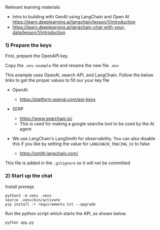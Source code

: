 Relevant learning materials
* Intro to building with GenAI using LangChain and Open AI <https://learn.deeplearning.ai/langchain/lesson/1/introduction>
* https://learn.deeplearning.ai/langchain-chat-with-your-data/lesson/1/introduction


### 1) Prepare the keys
First, prepare the OpenAPI key. 


Copy the `.env.example` file and rename the new file `.env`

This example uses OpenAI, search API, and LangChain. Follow the below links to get the proper values to fill our your key file
* OpenAI
    * <https://platform.openai.com/api-keys>
* SERP
    * <https://www.searchapi.io/>
    * This is used for making a google searche tool to be used by the AI agent

* We use LangChain's LangSmith for observability. You can also disable this if you like by setting the value for `LANGCHAIN_TRACING_V2` to false
    * <https://smith.langchain.com/>


 This file is added in the `.gitignore` so it will not be committed


### 2) Start up the chat


Install prereqs
```
python3 -m venv .venv
source .venv/bin/activate
pip install -r requirements.txt --upgrade
```

Run the python script which starts the API, as shown below.
```
python app.py
```




